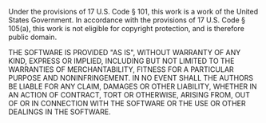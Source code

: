 Under the provisions of 17 U.S. Code § 101, this work is a work of the United States Government.
In accordance with the provisions of 17 U.S. Code § 105(a), this work is not eligible for copyright protection, and is therefore public domain.

THE SOFTWARE IS PROVIDED "AS IS", WITHOUT WARRANTY OF ANY KIND, EXPRESS OR IMPLIED, INCLUDING BUT NOT LIMITED TO THE WARRANTIES OF MERCHANTABILITY, FITNESS FOR A PARTICULAR PURPOSE AND NONINFRINGEMENT. IN NO EVENT SHALL THE AUTHORS BE LIABLE FOR ANY CLAIM, DAMAGES OR OTHER LIABILITY, WHETHER IN AN ACTION OF CONTRACT, TORT OR OTHERWISE, ARISING FROM, OUT OF OR IN CONNECTION WITH THE SOFTWARE OR THE USE OR OTHER DEALINGS IN THE SOFTWARE.
